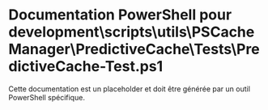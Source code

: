 # Documentation PowerShell pour development\scripts\utils\PSCacheManager\PredictiveCache\Tests\PredictiveCache-Test.ps1

Cette documentation est un placeholder et doit être générée par un outil PowerShell spécifique.
